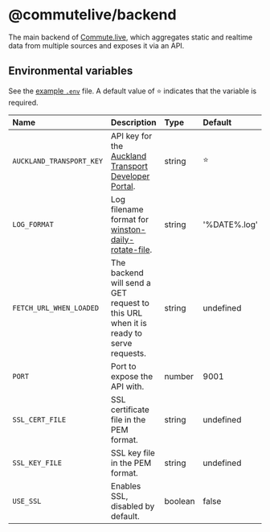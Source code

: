 # @commutelive/backend

The main backend of [Commute.live](https://commute.live), which aggregates static and realtime data from multiple sources and exposes it via an API.

## Environmental variables

See the [example `.env`](./example.env) file. A default value of ⭐ indicates that the variable is required.

| Name                          | Description                                                                                                   | Type      | Default       |
| :---------------------------- | :------------------------------------------------------------------------------------------------------------ | :-------- | :------------ |
| `AUCKLAND_TRANSPORT_KEY`      | API key for the [Auckland Transport Developer Portal](https://dev-portal.at.govt.nz/).                        | string    | ⭐            |
| `LOG_FORMAT`                  | Log filename format for [winston-daily-rotate-file](https://github.com/winstonjs/winston-daily-rotate-file).  | string    | '%DATE%.log'  |
| `FETCH_URL_WHEN_LOADED`       | The backend will send a GET request to this URL when it is ready to serve requests.                           | string    | undefined     |
| `PORT`                        | Port to expose the API with.                                                                                  | number    | 9001          |
| `SSL_CERT_FILE`               | SSL certificate file in the PEM format.                                                                       | string    | undefined     |
| `SSL_KEY_FILE`                | SSL key file in the PEM format.                                                                               | string    | undefined     |
| `USE_SSL`                     | Enables SSL, disabled by default.                                                                             | boolean   | false         |
